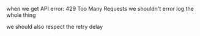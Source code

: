 when we get API error: 429 Too Many Requests we shouldn't error log the whole thing

we should also respect the retry delay